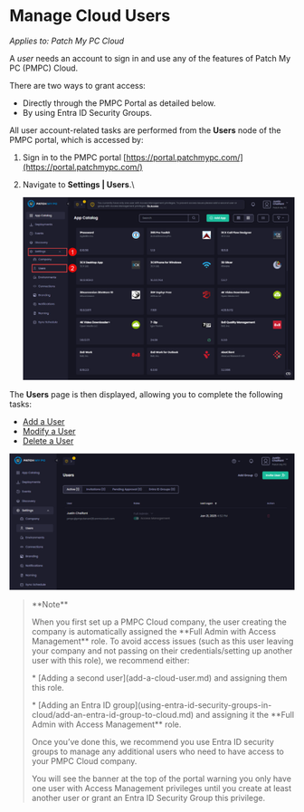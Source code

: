 # Manage Cloud Users

_Applies to: Patch My PC Cloud_

A _user_ needs an account to sign in and use any of the features of Patch My PC (PMPC) Cloud.

There are two ways to grant access:

* Directly through the PMPC Portal as detailed below.
* By using Entra ID Security Groups.

All user account-related tasks are performed from the **Users** node of the PMPC portal, which is accessed by:

1. Sign in to the PMPC portal [https://portal.patchmypc.com/](https://portal.patchmypc.com/)
2.  Navigate to **Settings | Users**.\\

    ![Navigating to "Settings | Users"](/_images/image-(286).png)

The **Users** page is then displayed, allowing you to complete the following tasks:

* [Add a User](add-a-cloud-user.md)
* [Modify a User](modify-a-cloud-user.md)
* [Delete a User](delete-a-cloud-user.md)

!["Users" page](/_images/image-(287).png)

> \*\*Note\*\*
>
> When you first set up a PMPC Cloud company, the user creating the company is automatically assigned the \*\*Full Admin with Access Management\*\* role. To avoid access issues (such as this user leaving your company and not passing on their credentials/setting up another user with this role), we recommend either:
>
> \* \[Adding a second user]\(add-a-cloud-user.md) and assigning them this role.
>
> \* \[Adding an Entra ID group]\(using-entra-id-security-groups-in-cloud/add-an-entra-id-group-to-cloud.md) and assigning it the \*\*Full Admin with Access Management\*\* role.
>
> Once you’ve done this, we recommend you use Entra ID security groups to manage any additional users who need to have access to your PMPC Cloud company.
>
> You will see the banner at the top of the portal warning you only have one user with Access Management privileges until you create at least another user or grant an Entra ID Security Group this privilege.
